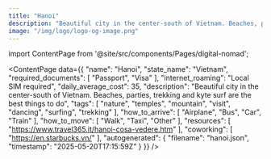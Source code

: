 ```yaml
---
title: "Hanoi"
description: "Beautiful city in the center-south of Vietnam. Beaches, parties, trekking and kyte surf are the best things to do"
image: "/img/logo/logo-og-image.png"
---
```

import ContentPage from '@site/src/components/Pages/digital-nomad';

<ContentPage
    data={{
  "name": "Hanoi",
  "state_name": "Vietnam",
  "required_documents": [
    "Passport",
    "Visa"
  ],
  "internet_roaming": "Local SIM required",
  "daily_average_cost": 35,
  "description": "Beautiful city in the center-south of Vietnam. Beaches, parties, trekking and kyte surf are the best things to do",
  "tags": [
    "nature",
    "temples",
    "mountain",
    "visit",
    "dancing",
    "surfing",
    "trekking"
  ],
  "how_to_arrive": [
    "Airplane",
    "Bus",
    "Car",
    "Train"
  ],
  "how_to_move": [
    "Walk",
    "Taxi",
    "Other"
  ],
  "resources": [
    "https://www.travel365.it/hanoi-cosa-vedere.htm"
  ],
  "coworking": [
    "https://en.starbucks.vn/"
  ],
  "autogenerated": {
    "filename": "hanoi.json",
    "timestamp": "2025-05-20T17:15:59Z"
  }
}}
/>

